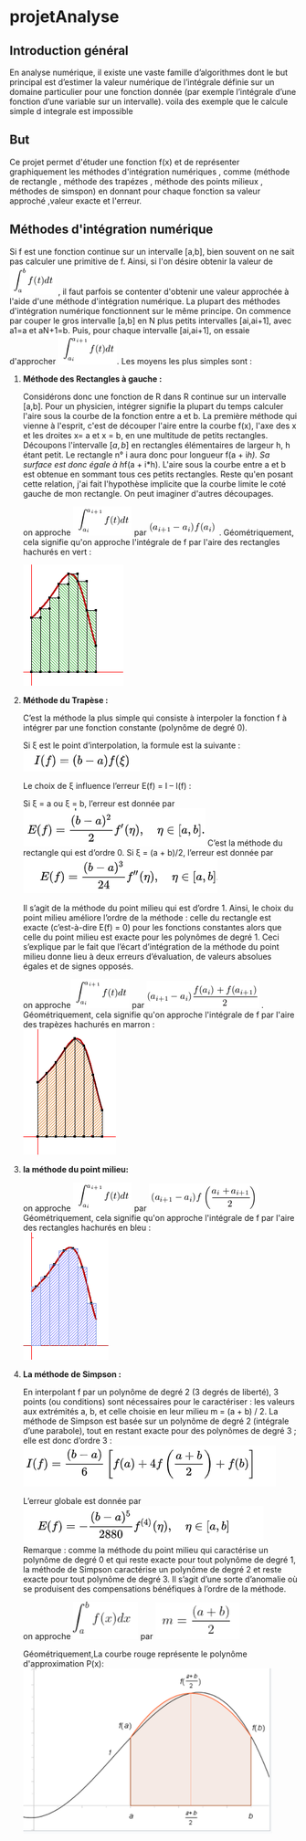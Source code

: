 # projetAnalyse


<p> <strong><h2>Introduction général </h2></strong> </p>
En analyse numérique, il existe une vaste famille d’algorithmes dont le but principal est d’estimer la valeur numérique de l’intégrale définie sur un domaine particulier pour une fonction donnée (par exemple l’intégrale d’une fonction d’une variable sur un intervalle). voila des exemple que le calcule simple d integrale est impossible

<p> <strong> <h2>But </h2></strong> </p>
Ce projet permet d'étuder une fonction f(x) et de représenter graphiquement les méthodes d'intégration numériques , comme (méthode de rectangle , méthode des trapézes , méthode des points milieux , méthodes de simspon) en donnant pour chaque fonction sa valeur approché ,valeur exacte et l'erreur.

<strong> <p><h2>Méthodes d'intégration numérique</h2></strong> </p>

Si f est une fonction continue sur un intervalle [a,b], bien souvent on ne sait pas calculer une primitive de f. Ainsi, si l'on désire obtenir la valeur de <img src= "https://github.com/mayssamerchaoui/projetAnalyse/blob/main/4.png" /> , il faut parfois se contenter d'obtenir une valeur approchée à l'aide d'une méthode d'intégration numérique.
  La plupart des méthodes d'intégration numérique fonctionnent sur le même principe. On commence par couper le gros intervalle [a,b] en N plus petits intervalles [ai,ai+1], avec a1=a et aN+1=b. Puis, pour chaque intervalle [ai,ai+1], on essaie d'approcher <img src= "https://github.com/mayssamerchaoui/projetAnalyse/blob/main/5.png" />. Les moyens les plus simples sont :
<ol>
<li><p> <strong>Méthode des Rectangles à gauche :</strong> </p></li>
  
Considérons donc une fonction de R dans R continue sur un intervalle [a,b]. Pour un physicien, intégrer signifie la plupart du temps calculer l'aire sous la courbe de la fonction entre a et b. La première méthode qui vienne à l'esprit, c'est de découper l'aire entre la courbe f(x), l'axe des x et les droites x= a et x = b, en une multitude de petits rectangles. Découpons l'intervalle $[a,b]$ en rectangles élémentaires de largeur h, h étant petit. Le rectangle n° i aura donc pour longueur f(a + i*h). Sa surface est donc égale à h*f(a + i*h). L'aire sous la courbe entre a et b est obtenue en sommant tous ces petits rectangles. Reste qu'en posant cette relation, j'ai fait l'hypothèse implicite que la courbe limite le coté gauche de mon rectangle. On peut imaginer d'autres découpages.

<p>on approche  <img src= "https://github.com/mayssamerchaoui/projetAnalyse/blob/main/1.png" />
 par  <img src= "https://github.com/mayssamerchaoui/projetAnalyse/blob/main/2.png" /> . 
 Géométriquement, cela signifie qu'on approche l'intégrale de f par l'aire des rectangles hachurés en vert :<br />
  
  
 <img src= "https://github.com/mayssamerchaoui/projetAnalyse/blob/main/3.png" /></p> </p>



<li><p> <strong>Méthode du Trapèse :</strong> </p></li>
C’est la méthode la plus simple qui consiste à interpoler la fonction f à intégrer par une fonction constante (polynôme de degré 0).

Si ξ est le point d’interpolation, la formule est la suivante :
<img src= "https://github.com/mayssamerchaoui/projetAnalyse/blob/main/19.png" />

Le choix de ξ influence l’erreur E(f) = I – I(f) :

Si ξ = a ou ξ = b, l’erreur est donnée par
<img src= "https://github.com/mayssamerchaoui/projetAnalyse/blob/main/17.png" />
C’est la méthode du rectangle qui est d’ordre 0.
Si ξ = (a + b)/2, l’erreur est donnée par
<img src= "https://github.com/mayssamerchaoui/projetAnalyse/blob/main/18.png" />

Il s’agit de la méthode du point milieu qui est d’ordre 1.
Ainsi, le choix du point milieu améliore l’ordre de la méthode : celle du rectangle est exacte (c’est-à-dire E(f) = 0) pour les fonctions constantes alors que celle du point milieu est exacte pour les polynômes de degré 1. Ceci s’explique par le fait que l’écart d’intégration de la méthode du point milieu donne lieu à deux erreurs d’évaluation, de valeurs absolues égales et de signes opposés.

<p>on approche<img src= "https://github.com/mayssamerchaoui/projetAnalyse/blob/main/6.png" />
par 
<img src= "https://github.com/mayssamerchaoui/projetAnalyse/blob/main/7.png" /> .
Géométriquement, cela signifie qu'on approche l'intégrale de f par l'aire des trapèzes hachurés en marron :<br />
<img src= "https://github.com/mayssamerchaoui/projetAnalyse/blob/main/8.png" /></p> </p>

<li><p> <strong>la méthode du point milieu: <p> </strong></li>
<p>  on approche <img src= "https://github.com/mayssamerchaoui/projetAnalyse/blob/main/9.png" />
par <img src= "https://github.com/mayssamerchaoui/projetAnalyse/blob/main/10.png" />
Géométriquement, cela signifie qu'on approche l'intégrale de f par l'aire des rectangles hachurés en bleu :<br />
  <img src= "https://github.com/mayssamerchaoui/projetAnalyse/blob/main/11.png" /></p> </p>
  
  <li><p> <strong>La méthode de Simpson :</p> </strong> </li>
  
 En interpolant f par un polynôme de degré 2 (3 degrés de liberté), 3 points (ou conditions) sont nécessaires pour le caractériser : les valeurs aux extrémités a, b, et celle choisie en leur milieu m = (a + b) / 2. La méthode de Simpson est basée sur un polynôme de degré 2 (intégrale d’une parabole), tout en restant exacte pour des polynômes de degré 3 ; elle est donc d’ordre 3 :
<img src= "https://github.com/mayssamerchaoui/projetAnalyse/blob/main/20.PNG" />

L’erreur globale est donnée par
<img src= "https://github.com/mayssamerchaoui/projetAnalyse/blob/main/21.PNG" />
Remarque : comme la méthode du point milieu qui caractérise un polynôme de degré 0 et qui reste exacte pour tout polynôme de degré 1, la méthode de Simpson caractérise un polynôme de degré 2 et reste exacte pour tout polynôme de degré 3. Il s’agit d’une sorte d’anomalie où se produisent des compensations bénéfiques à l’ordre de la méthode.
<p> on approche <img src= "https://github.com/mayssamerchaoui/projetAnalyse/blob/main/15.PNG" />
par  <img src= "https://github.com/mayssamerchaoui/projetAnalyse/blob/main/16.PNG" /></p> </p>
Géométriquement,La courbe rouge représente le polynôme d'approximation P(x):<br />
<img src= "https://github.com/mayssamerchaoui/projetAnalyse/blob/main/14.PNG" /> 

</ol>

